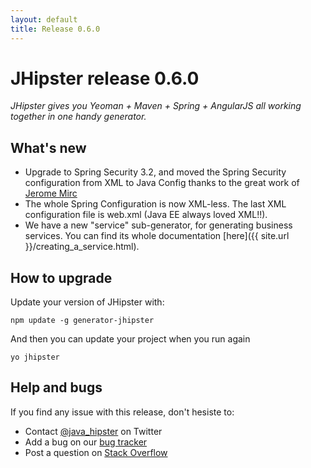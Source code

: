 ```yaml
---
layout: default
title: Release 0.6.0
---
```


JHipster release 0.6.0
==================

*JHipster gives you Yeoman + Maven + Spring + AngularJS all working together in one handy generator.*

What's new
----------

- Upgrade to Spring Security 3.2, and moved the Spring Security configuration from XML to Java Config thanks to the great work of [Jerome Mirc](https://twitter.com/JeromeMirc)
- The whole Spring Configuration is now XML-less. The last XML configuration file is web.xml (Java EE always loved XML!!).
- We have a new "service" sub-generator, for generating business services. You can find its whole documentation [here]({{ site.url }}/creating_a_service.html).

How to upgrade
------------

Update your version of JHipster with:

```
npm update -g generator-jhipster
```

And then you can update your project when you run again

```
yo jhipster
```

Help and bugs
--------------

If you find any issue with this release, don't hesiste to:

- Contact [@java_hipster](https://twitter.com/java_hipster) on Twitter
- Add a bug on our [bug tracker](https://github.com/jhipster/generator-jhipster/issues?state=open)
- Post a question on [Stack Overflow](http://stackoverflow.com/tags/jhipster/info)
